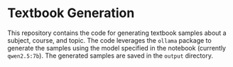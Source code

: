 # Textbook Generation

This repository contains the code for generating textbook samples about a subject, course, and topic. The code leverages the `ollama` package to generate the samples using the model specified in the notebook (currently `qwen2.5:7b`). The generated samples are saved in the `output` directory.